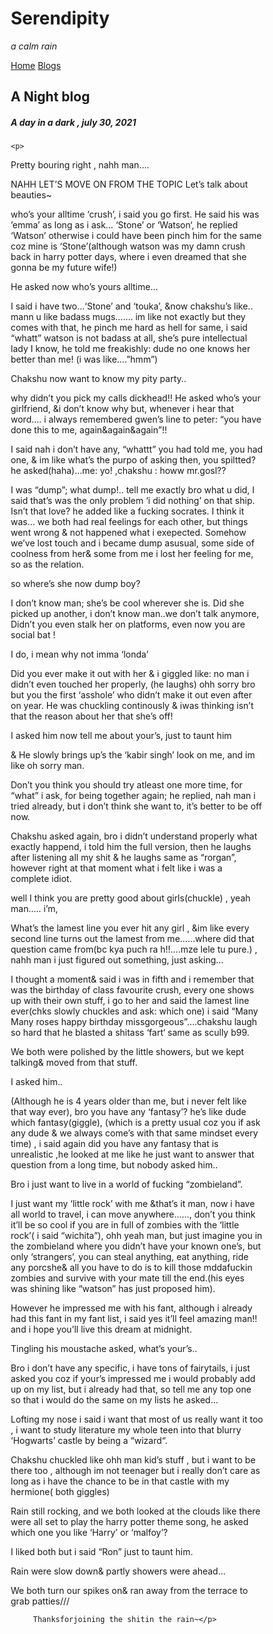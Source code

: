 <!DOCTYPE html>
<html lang="en">
<head>
<title>Page Title</title>
<meta charset="UTF-8">
<meta name="viewport" content="width=device-width, initial-scale=1">
<style>
* {
  box-sizing: border-box;
}


body {
  font-family: Arial, Helvetica, sans-serif;
  margin: 0;
}


.header {
  padding: 80px;
  text-align: center;
  background: #1abc9c;
  color: white;
}


.header h1 {
  font-size: 40px;
}


.navbar {
  overflow: hidden;
  background-color: #333;
  position: sticky;
  position: -webkit-sticky;
  top: 0;
}


.navbar a {
  float: left;
  display: block;
  color: white;
  text-align: center;
  padding: 14px 20px;
  text-decoration: none;
}


.navbar a.right {
  float: right;
}


.navbar a:hover {
  background-color: #ddd;
  color: black;
}


.navbar a.active {
  background-color: #666;
  color: white;
}


.row {  
  display: -ms-flexbox; /* IE10 */
  display: flex;
  -ms-flex-wrap: wrap; /* IE10 */
  flex-wrap: wrap;
}


.side {
  -ms-flex: 30%;
  flex: 30%;
  background-color: #f1f1f1;
  padding: 20px;
}

.main {   
  -ms-flex: 70%; 
  flex: 70%;
  background-color: white;
  padding: 20px;
}


.fakeimg {
  background-color: #aaa;
  width: 100%;
  padding: 20px;
}


.footer {
  padding: 20px;
  text-align: center;
  background: #ddd;
}

@media screen and (max-width: 700px) {
  .row {   
    flex-direction: column;
  }
}


@media screen and (max-width: 400px) {
  .navbar a {
    float: none;
    width: 100%;
  }
}
</style>
</head>
<body>

<div class="header">
  <h1>Serendipity</h1>
  

  <p><i>a calm rain</i> </p>
</div>

<div class="navbar">
  <a href="#" class="active">Home</a>
  <a href="https://l.instagram.com/?u=http%3A%2F%2Froodieeblogs.wordpress.com%2F&e=ATO2j2k7iMPvuopKlGmU90X4IYZDUYwALCORWakramvn3rFK2QOrRIi-11ymj4eK9FphwZARV_KddNLrVaSEMUQ&s=1">Blogs</a>
  
</div>


   
    
  <div class="main">
    <h2>A Night blog</h2>
    <h5>A day in a dark , july 30, 2021</h5>
    <div style="background-image: url('https://i.ytimg.com/vi/bIpzLC-c6Qo/maxresdefault.jpg');">

    
    <p>
Pretty bouring right , nahh man….

NAHH LET’S MOVE ON FROM THE TOPIC
Let’s talk about beauties~

who’s your alltime ‘crush’, i said you go first. He said his was ’emma’ as long as i ask… ‘Stone’ or ‘Watson‘, he replied ‘Watson’ otherwise i could have been pinch him for the same coz mine is ‘Stone’(although watson was my damn crush back in harry potter days, where i even dreamed that she gonna be my future wife!)

He asked now who’s yours alltime…

I said i have two…‘Stone’ and ‘touka’, &now chakshu’s like.. mann u like badass mugs……. im like not exactly but they comes with that, he pinch me hard as hell for same, i said “whatt” watson is not badass at all, she’s pure intellectual lady I know, he told me freakishly: dude no one knows her better than me! (i was like….”hmm”)

Chakshu now want to know my pity party..


why didn’t you pick my calls dickhead!!
He asked who’s your girlfriend, &i don’t know why but, whenever i hear that word…. i always remembered gwen’s line to peter: “you have done this to me, again&again&again”!!

I said nah i don’t have any, “whattt” you had told me, you had one, & im like what’s the purpo of asking then, you spiltted? he asked(haha)…me: yo! ,chakshu : howw mr.gosl??

I was “dump”; what dump!.. tell me exactly bro what u did, I said that’s was the only problem ‘i did nothing’ on that ship. Isn’t that love? he added like a fucking socrates. I think it was… we both had real feelings for each other, but things went wrong & not happened what i exepected. Somehow we’ve lost touch and i became dump asusual, some side of coolness from her& some from me i lost her feeling for me, so as the relation.

so where’s she now dump boy?

I don’t know man; she’s be cool wherever she is. Did she picked up another, i don’t know man..we don’t talk anymore, Didn’t you even stalk her on platforms, even now you are social bat !

I do, i mean why not imma ‘londa’

Did you ever make it out with her & i giggled like: no man i didn’t even touched her properly, (he laughs) ohh sorry bro but you the first ‘asshole’ who didn’t make it out even after on year. He was chuckling continously & iwas thinking isn’t that the reason about her that she’s off!

I asked him now tell me about your’s, just to taunt him

& He slowly brings up’s the ‘kabir singh’ look on me, and im like oh sorry man.

Don’t you think you should try atleast one more time, for “what” i ask, for being together again; he replied, nah man i tried already, but i don’t think she want to, it’s better to be off now.

Chakshu asked again, bro i didn’t understand properly what exactly happend, i told him the full version, then he laughs after listening all my shit & he laughs same as “rorgan”, however right at that moment what i felt like i was a complete idiot.

well I think you are pretty good about girls(chuckle) , yeah man….. i’m,

What’s the lamest line you ever hit any girl , &im like every second line turns out the lamest from me……where did that question came from(bc kya puch ra h!!….mze lele tu pure.) , nahh man i just figured out something, just asking…

I thought a moment& said i was in fifth and i remember that was the birthday of class favourite crush, every one shows up with their own stuff, i go to her and said the lamest line ever(chks slowly chuckles and ask: which one) i said “Many Many roses happy birthday missgorgeous”….chakshu laugh so hard that he blasted a shitass ‘fart‘ same as scully b99.


We both were polished by the little showers, but we kept talking& moved from that stuff.

I asked him..

(Although he is 4 years older than me, but i never felt like that way ever), bro you have any ‘fantasy’? he’s like dude which fantasy(giggle), (which is a pretty usual coz you if ask any dude & we always come’s with that same mindset every time) , i said again did you have any fantasy that is unrealistic ,he looked at me like he just want to answer that question from a long time, but nobody asked him..


Bro i just want to live in a world of fucking “zombieland”.

I just want my ‘little rock’ with me &that’s it man, now i have all world to travel, i can move anywhere……, don’t you think it’ll be so cool if you are in full of zombies with the ‘little rock’( i said “wichita”), ohh yeah man, but just imagine you in the zombieland where you didn’t have your known one’s, but only ‘strangers’, you can steal anything, eat anything, ride any porcshe& all you have to do is to kill those mddafuckin zombies and survive with your mate till the end.(his eyes was shining like “watson” has just proposed him).

However he impressed me with his fant, although i already had this fant in my fant list, i said yes it’ll feel amazing man!! and i hope you’ll live this dream at midnight.

Tingling his moustache asked, what’s your’s..

Bro i don’t have any specific, i have tons of fairytails, i just asked you coz if your’s impressed me i would probably add up on my list, but i already had that, so tell me any top one so that i would do the same on my lists he asked…


Lofting my nose i said i want that most of us really want it too , i want to study literature my whole teen into that blurry ‘Hogwarts’ castle by being a “wizard“.

Chakshu chuckled like ohh man kid’s stuff , but i want to be there too , although im not teenager but i really don’t care as long as i have the chance to be in that castle with my hermione( both giggles)

Rain still rocking, and we both looked at the clouds like there were all set to play the harry potter theme song, he asked which one you like ‘Harry’ or ‘malfoy’?

I liked both but i said “Ron” just to taunt him.

Rain were slow down& partly showers were ahead…

We both turn our spikes on& ran away from the terrace to grab patties///





         Thanksforjoining the shitin the rain~</p>
   
  </div>
</div>


</body>
</html>

